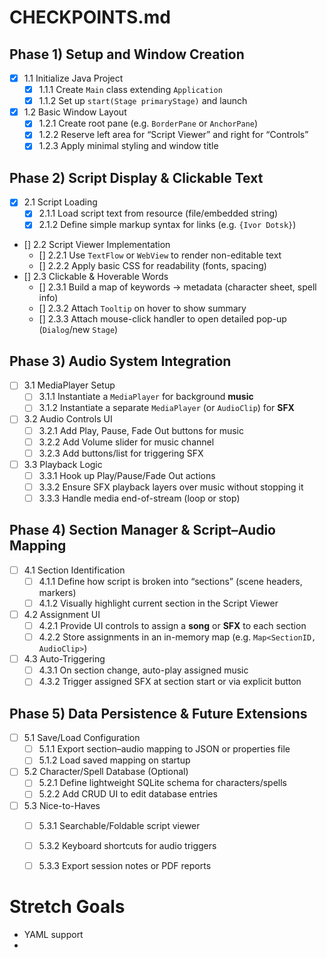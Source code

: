 # CHECKPOINTS.md

## Phase 1) Setup and Window Creation
- [X] 1.1 Initialize Java Project
    - [X] 1.1.1 Create `Main` class extending `Application`
    - [X] 1.1.2 Set up `start(Stage primaryStage)` and launch
- [X] 1.2 Basic Window Layout
    - [X] 1.2.1 Create root pane (e.g. `BorderPane` or `AnchorPane`)
    - [X] 1.2.2 Reserve left area for “Script Viewer” and right for “Controls”
    - [X] 1.2.3 Apply minimal styling and window title

## Phase 2) Script Display & Clickable Text
- [X] 2.1 Script Loading
    - [X] 2.1.1 Load script text from resource (file/embedded string)
    - [X] 2.1.2 Define simple markup syntax for links (e.g. `{Ivor Dotsk}`)
- [] 2.2 Script Viewer Implementation
    - [] 2.2.1 Use `TextFlow` or `WebView` to render non-editable text
    - [] 2.2.2 Apply basic CSS for readability (fonts, spacing)
- [] 2.3 Clickable & Hoverable Words
    - [] 2.3.1 Build a map of keywords → metadata (character sheet, spell info)
    - [] 2.3.2 Attach `Tooltip` on hover to show summary
    - [] 2.3.3 Attach mouse-click handler to open detailed pop-up (`Dialog`/new `Stage`)

## Phase 3) Audio System Integration
- [ ] 3.1 MediaPlayer Setup
    - [ ] 3.1.1 Instantiate a `MediaPlayer` for background **music**
    - [ ] 3.1.2 Instantiate a separate `MediaPlayer` (or `AudioClip`) for **SFX**
- [ ] 3.2 Audio Controls UI
    - [ ] 3.2.1 Add Play, Pause, Fade Out buttons for music
    - [ ] 3.2.2 Add Volume slider for music channel
    - [ ] 3.2.3 Add buttons/list for triggering SFX
- [ ] 3.3 Playback Logic
    - [ ] 3.3.1 Hook up Play/Pause/Fade Out actions
    - [ ] 3.3.2 Ensure SFX playback layers over music without stopping it
    - [ ] 3.3.3 Handle media end-of-stream (loop or stop)

## Phase 4) Section Manager & Script–Audio Mapping
- [ ] 4.1 Section Identification
    - [ ] 4.1.1 Define how script is broken into “sections” (scene headers, markers)
    - [ ] 4.1.2 Visually highlight current section in the Script Viewer
- [ ] 4.2 Assignment UI
    - [ ] 4.2.1 Provide UI controls to assign a **song** or **SFX** to each section
    - [ ] 4.2.2 Store assignments in an in-memory map (e.g. `Map<SectionID, AudioClip>`)
- [ ] 4.3 Auto-Triggering
    - [ ] 4.3.1 On section change, auto-play assigned music
    - [ ] 4.3.2 Trigger assigned SFX at section start or via explicit button

## Phase 5) Data Persistence & Future Extensions
- [ ] 5.1 Save/Load Configuration
    - [ ] 5.1.1 Export section–audio mapping to JSON or properties file
    - [ ] 5.1.2 Load saved mapping on startup
- [ ] 5.2 Character/Spell Database (Optional)
    - [ ] 5.2.1 Define lightweight SQLite schema for characters/spells
    - [ ] 5.2.2 Add CRUD UI to edit database entries
- [ ] 5.3 Nice-to-Haves
    - [ ] 5.3.1 Searchable/Foldable script viewer
    - [ ] 5.3.2 Keyboard shortcuts for audio triggers
    - [ ] 5.3.3 Export session notes or PDF reports


# Stretch Goals
- YAML support
- 